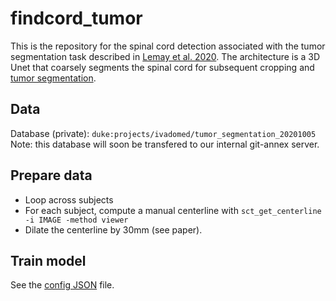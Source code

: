 # findcord_tumor

This is the repository for the spinal cord detection associated with the tumor segmentation task described in [Lemay et al. 2020](https://pubmed.ncbi.nlm.nih.gov/34352654/). The architecture is a 3D Unet that coarsely segments the spinal cord for subsequent cropping and [tumor segmentation](https://github.com/ivadomed/model_seg_sctumor-edema-cavity_t2-t1_unet3d-multichannel). 

## Data

Database (private): `duke:projects/ivadomed/tumor_segmentation_20201005`
Note: this database will soon be transfered to our internal git-annex server.

## Prepare data

- Loop across subjects
- For each subject, compute a manual centerline with `sct_get_centerline -i IMAGE -method viewer`
- Dilate the centerline by 30mm (see paper).

## Train model

See the [config JSON](https://github.com/ivadomed/findcord_tumor/blob/master/findcord_tumor.json) file.
